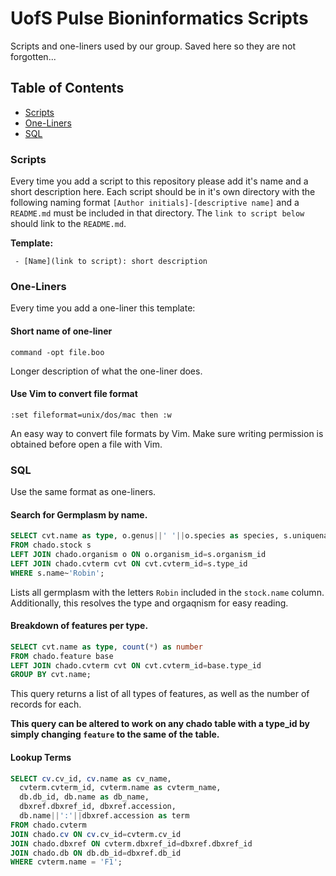 # UofS Pulse Bioninformatics Scripts
Scripts and one-liners used by our group. Saved here so they are not forgotten...

## Table of Contents

 - [Scripts](#Scripts)
 - [One-Liners](#One-Liners)
 - [SQL](#SQL)
 
### Scripts
Every time you add a script to this repository please add it's name and a short description here. Each script should be in it's own directory with the following naming format `[Author initials]-[descriptive name]` and a `README.md` must be included in that directory. The `link to script below` should link to the `README.md`.

**Template:**
```
 - [Name](link to script): short description
```

### One-Liners
Every time you add a one-liner this template:

#### Short name of one-liner
```
command -opt file.boo
```
Longer description of what the one-liner does.

#### Use Vim to convert file format
```
:set fileformat=unix/dos/mac then :w
```
An easy way to convert file formats by Vim. Make sure writing permission is obtained before open a file with Vim.


### SQL
Use the same format as one-liners.

#### Search for Germplasm by name.
```sql
SELECT cvt.name as type, o.genus||' '||o.species as species, s.uniquename, s.name 
FROM chado.stock s 
LEFT JOIN chado.organism o ON o.organism_id=s.organism_id 
LEFT JOIN chado.cvterm cvt ON cvt.cvterm_id=s.type_id 
WHERE s.name~'Robin';
```
Lists all germplasm with the letters `Robin` included in the `stock.name` column. Additionally, this resolves the type and orgaqnism for easy reading.

#### Breakdown of features per type.
```sql
SELECT cvt.name as type, count(*) as number 
FROM chado.feature base 
LEFT JOIN chado.cvterm cvt ON cvt.cvterm_id=base.type_id 
GROUP BY cvt.name;
```
This query returns a list of all types of features, as well as the number of records for each.

**This query can be altered to work on any chado table with a type_id by simply changing `feature` to the same of the table.**

#### Lookup Terms
```sql
SELECT cv.cv_id, cv.name as cv_name,
  cvterm.cvterm_id, cvterm.name as cvterm_name,
  db.db_id, db.name as db_name,
  dbxref.dbxref_id, dbxref.accession,
  db.name||':'||dbxref.accession as term
FROM chado.cvterm
JOIN chado.cv ON cv.cv_id=cvterm.cv_id
JOIN chado.dbxref ON cvterm.dbxref_id=dbxref.dbxref_id
JOIN chado.db ON db.db_id=dbxref.db_id
WHERE cvterm.name = 'F1';
```
